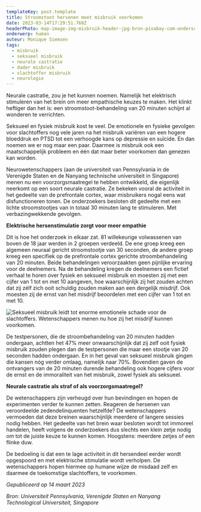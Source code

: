 ```yaml
---
templateKey: post.template
title: Stroomstoot hersenen moet misbruik voorkomen
date: 2023-03-14T17:29:51.768Z
headerPhoto: map-image-img-misbruik-header-jpg-bron-pixabay-com-onderschrift-header
onderwerp: human
auteur: Monique Siemsen
tags:
  - misbruik
  - seksueel misbruik
  - neurale castratie
  - dader misbruik
  - slachtoffer misbruik
  - neurologie
---
```

Neurale castratie, zou je het kunnen noemen. Namelijk het elektrisch stimuleren van het brein om meer empathische keuzes te maken. Het klinkt heftiger dan het is: een stroomstoot-behandeling van 20 minuten schijnt al wonderen te verrichten.

Seksueel en fysiek misbruik kost te veel. De emotionele en fysieke gevolgen voor slachtoffers nog vele jaren na het misbruik variëren van een hogere bloeddruk en PTSD tot een verhoogde kans op depressie en suïcide. En dan noemen we er nog maar een paar. Daarmee is misbruik ook een maatschappelijk probleem en één dat maar beter voorkomen dan genezen kan worden.

Neurowetenschappers (aan de universiteit van Pennsylvania in de Verenigde Staten en de Nanyang technische universiteit in Singapore) menen nu een voorzorgsmaatregel te hebben ontwikkeld, die eigenlijk neerkomt op een soort neurale castratie. Ze bekeken vooral de activiteit in het gedeelte van de prefrontale cortex, waar misbruikers nogal eens wat disfunctioneren tonen. De onderzoekers besloten dit gedeelte met een lichte stroomstootjes van in totaal 30 minuten lang te stimuleren. Met verbazingwekkende gevolgen.

**Elektrische hersenstimulatie zorgt voor meer empathie**

Dit is hoe het onderzoek in elkaar zat. 81 willekeurige volwassenen van boven de 18 jaar werden in 2 groepen verdeeld. De ene groep kreeg een algemeen neuraal gericht stroomstootje van 30 seconden, de andere groep kreeg een specifiek op de prefrontale cortex gerichte stroombehandeling van 20 minuten. Beide behandelingen veroorzaakten geen pijnlijke ervaring voor de deelnemers. Na de behandeling kregen de deelnemers een fictief verhaal te horen over fysiek en seksueel misbruik en moesten zij met een cijfer van 1 tot en met 10 aangeven, hoe waarschijnlijk zij het zouden achten dat zij zélf zich ooit schuldig zouden maken aan een dergelijk misdrijf. Ook moesten zij de ernst van het misdrijf beoordelen met een cijfer van 1 tot en met 10.

![Seksueel misbruik leidt tot enorme emotionele schade voor de slachtoffers. Wetenschappers menen nu hoe zij het misdrijf kunnen voorkomen.](/img/misbruik-vrouw-wanhopig.jpg "Pixabay.com")

De testpersonen, die de stroombehandeling van 20 minuten hadden ondergaan, achtten het 47% meer onwaarschijnlijk dat zij zelf ooit fysiek misbruik zouden plegen dan de testpersonen die maar een stootje van 20 seconden hadden ondergaan. En in het geval van seksueel misbruik gingen die kansen nóg verder omlaag, namelijk naar 70%. Bovendien gaven de ontvangers van de 20 minuten durende behandeling ook hogere cijfers voor de ernst en de immoraliteit van het misbruik, zowel fysiek als seksueel.

**Neurale castratie als straf of als voorzorgsmaatregel?**

De wetenschappers zijn verheugd over hun bevindingen en hopen de experimenten verder te kunnen zetten. Reageren de hersenen van veroordeelde zedendelinquenten hetzelfde? De wetenschappers vermoeden dat deze breinen waarschijnlijk meerdere of langere sessies nodig hebben. Het gedeelte van het brein waar besloten wordt tot immoreel handelen, heeft volgens de onderzoekers dus slechts een klein zetje nodig om tot de juiste keuze te kunnen komen. Hoogstens: meerdere zetjes of een flinke duw. 

De bedoeling is dat een te lage activiteit in dit hersendeel eerder wordt opgespoord en met elektrische stimulatie wordt verholpen. De wetenschappers hopen hiermee op humane wijze de misdaad zelf en daarmee de toekomstige slachtoffers, te voorkomen.



*Gepubliceerd op 14 maart 2023*

*Bron: Universiteit Pennsylvania, Verenigde Staten en Nanyang Technological Universiteit, Singapore*